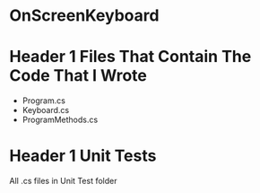 # OnScreenKeyboard

# Header 1 Files That Contain The Code That I Wrote  
- Program.cs  
- Keyboard.cs  
- ProgramMethods.cs

# Header 1 Unit Tests
  All .cs files in Unit Test folder
